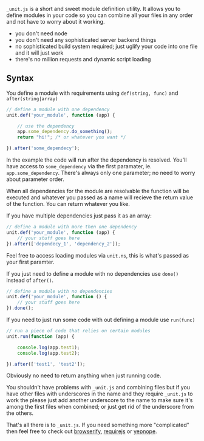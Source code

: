 `_unit.js` is a short and sweet module definition utility. It allows you to
define modules in your code so you can combine all your files in any order and
not have to worry about it working.

 - you don't need node
 - you don't need any sophisticated server backend things
 - no sophisticated build system required; just uglify your code into one file
   and it will just work
 - there's no million requests and dynamic script loading

## Syntax

You define a module with requirements using `def(string, func)`
and `after(string|array)`

```javascript
// define a module with one dependency
unit.def('your_module', function (app) {

	// use the dependency
	app.some_dependency.do_something();
	return "hi!"; /* or whatever you want */

}).after('some_dependecy');
```
In the example the code will run after the dependency is resolved. You'll have
access to `some_dependency` via the first paramater, ie. `app.some_dependency`.
There's always only one parameter; no need to worry about parameter order.

When all dependencies for the module are resolvable the function will be
executed and whatever you passed as a name will recieve the return value of the
function. You can return whatever you like.

If you have multiple dependencies just pass it as an array:

```javascript
// define a module with more then one dependency
unit.def('your_module', function (app) {
	// your stuff goes here
}).after(['dependecy_1', 'dependency_2']);
```

Feel free to access loading modules via `unit.ns`, this is what's passed as
your first paramter.

If you just need to define a module with no dependencies use `done()` instead
of `after()`.

```javascript
// define a module with no dependencies
unit.def('your_module', function () {
	// your stuff goes here
}).done();
```

If you need to just run some code with out defining a module use `run(func)`

```javascript
// run a piece of code that relies on certain modules
unit.run(function (app) {

	console.log(app.test1);
	console.log(app.test2);

}).after(['test1', 'test2']);
```

Obviously no need to return anything when just running code.

You shouldn't have problems with `_unit.js` and combining files but if you have
other files with underscores in the name and they require `_unit.js` to work
the please just add another underscore to the name to make sure it's among the
first files when combined; or just get rid of the underscore from the others.

That's all there is to `_unit.js`. If you need something more "complicated"
then feel free to check out [browserify](http://browserify.org/),
[requirejs](http://requirejs.org/) or [yepnope](http://yepnopejs.com/).
